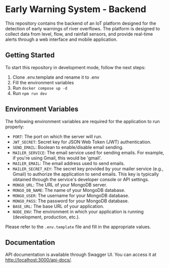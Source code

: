 # Early Warning System - Backend

This repository contains the backend of an IoT platform designed for the detection of early warnings of river overflows. The platform is designed to collect data from level, flow, and rainfall sensors, and provide real-time alerts through a web interface and mobile application.

## Getting Started

To start this repository in development mode, follow the next steps:

1. Clone .env.template and rename it to .env
2. Fill the environment variables
3. Run `docker compose up -d`
4. Run `npm run dev`

## Environment Variables

The following environment variables are required for the application to run properly:

- `PORT`: The port on which the server will run.
- `JWT_SECRET`: Secret key for JSON Web Token (JWT) authentication.
- `SEND_EMAIL`: Boolean to enable/disable email sending.
- `MAILER_SERVICE`: The email service used for sending emails. For example, if you're using Gmail, this would be 'gmail'.
- `MAILER_EMAIL`: The email address used to send emails.
- `MAILER_SECRET_KEY`: The secret key provided by your mailer service (e.g., Gmail) to authorize the application to send emails. This key is typically obtained through the service's developer console or API settings.
- `MONGO_URL`: The URL of your MongoDB server.
- `MONGO_DB_NAME`: The name of your MongoDB database.
- `MONGO_USER`: The username for your MongoDB database.
- `MONGO_PASS`: The password for your MongoDB database.
- `BASE_URL`: The base URL of your application.
- `NODE_ENV`: The environment in which your application is running (development, production, etc.).

Please refer to the `.env.template` file and fill in the appropriate values.

## Documentation

API documentation is available through Swagger UI. You can access it at [http://localhost:3000/api-docs/](http://localhost:3000/api-docs/).